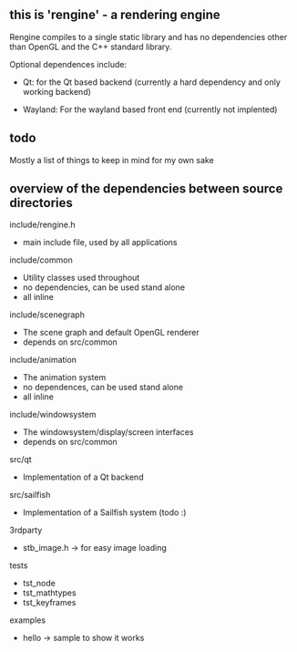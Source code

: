 
this is 'rengine' - a rendering engine
--------------------------------------

Rengine compiles to a single static library and has no dependencies other than
OpenGL and the C++ standard library.

Optional dependences include:

 - Qt: for the Qt based backend (currently a hard dependency and only working backend)

 - Wayland: For the wayland based front end (currently not implented)


todo
----

Mostly a list of things to keep in mind for my own sake


overview of the dependencies between source directories
-------------------------------------------------------

include/rengine.h
 - main include file, used by all applications

include/common
 - Utility classes used throughout
 - no dependencies, can be used stand alone
 - all inline

include/scenegraph
 - The scene graph and default OpenGL renderer
 - depends on src/common

include/animation
 - The animation system
 - no dependences, can be used stand alone
 - all inline

include/windowsystem
 - The windowsystem/display/screen interfaces
 - depends on src/common

src/qt
 - Implementation of a Qt backend

src/sailfish
 - Implementation of a Sailfish system (todo :)

3rdparty
 - stb_image.h -> for easy image loading

tests
 - tst_node
 - tst_mathtypes
 - tst_keyframes

examples
 - hello -> sample to show it works